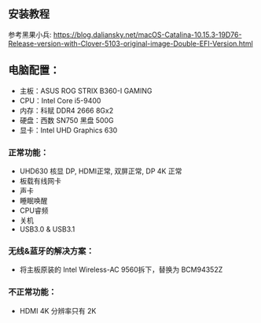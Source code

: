 ## 安装教程

参考黑果小兵: https://blog.daliansky.net/macOS-Catalina-10.15.3-19D76-Release-version-with-Clover-5103-original-image-Double-EFI-Version.html

## 电脑配置：
* 主板：ASUS ROG STRIX B360-I GAMING
* CPU：Intel Core i5-9400
* 内存：科赋 DDR4 2666 8Gx2
* 硬盘：西数 SN750 黑盘 500G
* 显卡：Intel UHD Graphics 630

### 正常功能：
* UHD630 核显 DP, HDMI正常, 双屏正常, DP 4K 正常
* 板载有线网卡
* 声卡
* 睡眠唤醒
* CPU睿频
* 关机
* USB3.0 & USB3.1

### 无线&蓝牙的解决方案：
* 将主板原装的 Intel Wireless-AC 9560拆下，替换为 BCM94352Z 

### 不正常功能：
* HDMI 4K 分辨率只有 2K
